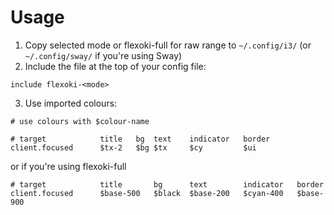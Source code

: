# Usage

1. Copy selected mode or flexoki-full for raw range to `~/.config/i3/` (or `~/.config/sway/` if you're using Sway)
2. Include the file at the top of your config file:
```
include flexoki-<mode>
```
3. Use imported colours:
```
# use colours with $colour-name

# target            title   bg  text    indicator   border
client.focused      $tx-2   $bg $tx     $cy         $ui
```
or if you're using flexoki-full
```
# target            title       bg      text        indicator   border
client.focused      $base-500   $black  $base-200   $cyan-400   $base-900
```
